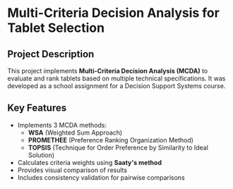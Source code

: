 # Multi-Criteria Decision Analysis for Tablet Selection
## Project Description
This project implements **Multi-Criteria Decision Analysis (MCDA)** to evaluate and rank tablets based on multiple technical specifications. It was developed as a school assignment for a Decision Support Systems course.

## Key Features
- Implements 3 MCDA methods:
  - **WSA** (Weighted Sum Approach)
  - **PROMETHEE** (Preference Ranking Organization Method)
  - **TOPSIS** (Technique for Order Preference by Similarity to Ideal Solution)
- Calculates criteria weights using **Saaty's method**
- Provides visual comparison of results
- Includes consistency validation for pairwise comparisons
